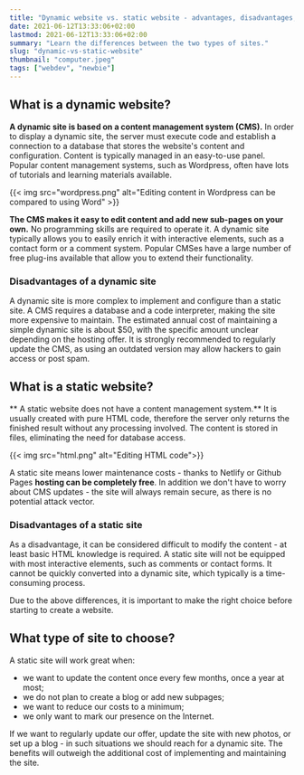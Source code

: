 ```yaml
---
title: "Dynamic website vs. static website - advantages, disadvantages, definition"
date: 2021-06-12T13:33:06+02:00
lastmod: 2021-06-12T13:33:06+02:00
summary: "Learn the differences between the two types of sites."
slug: "dynamic-vs-static-website"
thumbnail: "computer.jpeg"
tags: ["webdev", "newbie"]
---
```


## What is a dynamic website?
**A dynamic site is based on a content management system (CMS).** In order to display a dynamic site, the server must execute code and establish a connection to a database that stores the website's content and configuration. Content is typically managed in an easy-to-use panel. Popular content management systems, such as Wordpress, often have lots of tutorials and learning materials available.  

{{< img src="wordpress.png" alt="Editing content in Wordpress can be compared to using Word" >}}

**The CMS makes it easy to edit content and add new sub-pages on your own.** No programming skills are required to operate it. A dynamic site typically allows you to easily enrich it with interactive elements, such as a contact form or a comment system. Popular CMSes have a large number of free plug-ins available that allow you to extend their functionality.

### Disadvantages of a dynamic site
A dynamic site is more complex to implement and configure than a static site. A CMS requires a database and a code interpreter, making the site more expensive to maintain. The estimated annual cost of maintaining a simple dynamic site is about $50, with the specific amount unclear depending on the hosting offer. It is strongly recommended to regularly update the CMS, as using an outdated version may allow hackers to gain access or post spam.

## What is a static website?
** A static website does not have a content management system.** It is usually created with pure HTML code, therefore the server only returns the finished result without any processing involved. The content is stored in files, eliminating the need for database access.

{{< img src="html.png" alt="Editing HTML code">}}

A static site means lower maintenance costs - thanks to Netlify or Github Pages **hosting can be completely free**. In addition we don't have to worry about CMS updates - the site will always remain secure, as there is no potential attack vector.

### Disadvantages of a static site
As a disadvantage, it can be considered difficult to modify the content - at least basic HTML knowledge is required. A static site will not be equipped with most interactive elements, such as comments or contact forms. It cannot be quickly converted into a dynamic site, which typically is a time-consuming process. 

Due to the above differences, it is important to make the right choice before starting to create a website. 

## What type of site to choose?

A static site will work great when:
- we want to update the content once every few months, once a year at most;
- we do not plan to create a blog or add new subpages;
- we want to reduce our costs to a minimum;
- we only want to mark our presence on the Internet.

If we want to regularly update our offer, update the site with new photos, or set up a blog - in such situations we should reach for a dynamic site. The benefits will outweigh the additional cost of implementing and maintaining the site.   